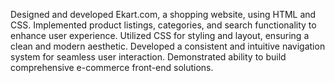 
 Designed and developed Ekart.com, a shopping website, using HTML and CSS.
 Implemented product listings, categories, and search functionality to enhance
 user experience.
 Utilized CSS for styling and layout, ensuring a clean and modern aesthetic.
 Developed a consistent and intuitive navigation system for seamless user
 interaction.
 Demonstrated ability to build comprehensive e-commerce front-end solutions.
